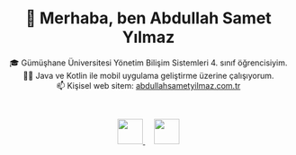 <h1 align="center">👋 Merhaba, ben Abdullah Samet Yılmaz</h1>

<p align="center">
🎓 Gümüşhane Üniversitesi Yönetim Bilişim Sistemleri 4. sınıf öğrencisiyim. <br>
👨‍💻 Java ve Kotlin ile mobil uygulama geliştirme üzerine çalışıyorum. <br>
📫 Kişisel web sitem: <a href="https://abdullahsametyilmaz.com.tr" target="_blank">abdullahsametyilmaz.com.tr</a>
</p>

<br>

<p align="center">
  <a href="https://www.instagram.com/kendi_instagram_adin" target="_blank">
    <img src="https://img.shields.io/badge/-Instagram-E4405F?style=for-the-badge&logo=instagram&logoColor=white" height="45"/>
  </a>
  &nbsp;&nbsp;&nbsp; <!-- boşluk bırakır -->
  <a href="https://www.linkedin.com/in/abdullah-samet-yılmaz-038798285" target="_blank">
    <img src="https://img.shields.io/badge/-LinkedIn-0077B5?style=for-the-badge&logo=linkedin&logoColor=white" height="45"/>
  </a>
</p>





